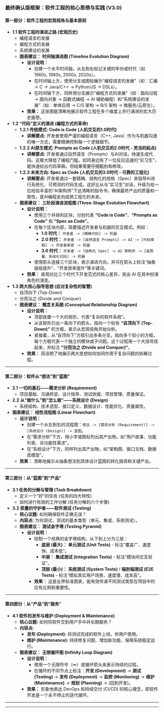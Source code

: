 ### **最终确认版框架：软件工程的核心思想与实践 (V3.0)**

#### **第一部分：软件工程的宏观视角与基本原则**

* **1.1 软件工程的演进之路 (宏观历史)**
    * 编程语言的发展
    * 编程方式的发展
    * 系统建设的发展
    * **图表建议：** **时间轴演进图 (Timeline Evolution Diagram)**
        * **设计说明：**
            *   创建一个水平时间轴，从左到右标记关键的年份或时代（如 1960s, 1980s, 2000s, 2020s）。
            *   在时间轴上方，使用分支或图标展示“编程语言的发展”（如：汇编 → C → Java/C++ → Python/JS → DSLs）。
            *   在时间轴下方，同样用分支展示“编程方式的发展”（如：面向过程 → 面向对象 → 函数式编程 → AI 辅助编程）和“系统建设的发展”（如：单体应用 → C/S 架构 → B/S 架构 → 微服务/云原生）。
        *   **效果：** 这张图能清晰地展示软件工程在多个维度上并行演进的宏大历史画卷。
* **1.2 “代码”定义的演进 (编程方式的革命)**
    * **1.2.1 传统模式: Code is Code (人机交互的1.0时代)**
        * **讲解要点:** 开发者使用严谨的编程语言（C++, Java）作为与机器沟通的唯一方式，需要精确控制每一个逻辑细节。
    * **1.2.2 AI原生模式: Prompts as Code (人机交互的2.0时代 - 灵活的起点)**
        * **讲解要点:** 开发者通过自然语言（Prompts）与AI对话，快速生成代码。这极大降低了编程门槛，如同身边有了一位反应迅速的“实习生”，能快速给出代码草稿，但结果需要仔细甄别和修改。
    * **1.2.3 未来方向: Spec as Code (人机交互的3.0时代 - 可靠的工程化)**
        * **讲解要点:** 开发者通过一套精确、结构化的规格（Spec）来指导AI进行系统化、可预测的代码生成。这好比从与“实习生”对话，升级为给一位经验丰富的“AI架构师”下达清晰的指令书，确保最终产出的质量和一致性，是AI编程走向成熟工程化的未来。
    * **图表建议：** **三阶段演进流程图 (Three-Stage Evolution Flowchart)**
        * **设计说明：**
            *   使用三个并排的区块，分别代表 **“Code is Code”**、**“Prompts as Code”** 和 **“Spec as Code”**。
            *   在每个区块内部，简要描述开发者与机器的交互模式。例如：
                *   **1.0 时代：** `开发者 -> [精确代码] -> 机器`
                *   **2.0 时代：** `开发者 -> [自然语言 Prompts] -> AI -> [代码草稿] -> 开发者审查 -> 机器`
                *   **3.0 时代：** `开发者 -> [结构化 Spec] -> AI 架构师 -> [高质量、系统化代码] -> 机器`
            *   使用箭头连接三个区块，表示演进方向，并可在箭头上标注“抽象层级提升”、“开发效率提升”等关键词。
        *   **效果：** 直观对比三个时代下开发范式的核心差异，突出 AI 在其中扮演角色的演变。
* **1.3 两大核心指导思想 (应对复杂性的智慧)**
    * 自顶向下 (Top-Down)
    * 分而治之 (Divide and Conquer)
    * **图表建议：** **概念关系图 (Conceptual Relationship Diagram)**
        * **设计说明：**
            *   顶部放置一个大的矩形，代表“复杂的软件系统”。
            *   从该矩形引出一条向下的箭头，指向一个标有 **“自顶向下 (Top-Down)”** 的方框，表示从宏观视角开始分析。
            *   紧接着，从“自顶向下”方框引出多条分支，指向多个较小的方框，每个方框代表一个独立的模块或子问题。这个过程用一个大括号括起来，并标注 **“分而治之 (Divide and Conquer)”**。
        *   **效果：** 简洁明了地展示两大思想如何协同作用于复杂问题的拆解过程。

---

#### **第二部分：软件从“想法”到“蓝图”**

* **2.1 一切的基石——需求分析 (Requirement)**
    * 项目基础、沟通桥梁、设计指导、测试依据、项目管理、质量保证。
* **2.2 从“做什么”到“怎么做”——系统设计 (Design)**
    * 系统结构、技术选型、接口定义、数据设计、性能优化、质量属性。
* **图表建议：** **线性流程图 (Linear Flowchart)**
    * **设计说明：**
        *   创建一个从左到右的流程图：`想法 -> [需求分析 (Requirement)] -> [系统设计 (Design)] -> 蓝图`。
        *   在“需求分析”下方，用小字或图标列出其产出物，如“用户故事、功能列表、非功能性需求”。
        *   在“系统设计”下方，同样列出其产出物，如“架构图、接口文档、数据库模型”。
    *   **效果：** 清晰地展示从抽象想法到具体设计蓝图的转化路径和关键产出。

---

#### **第三部分：从“蓝图”到“产品”**

* **3.1 任务的分解与管理 (Task Breakdown)**
    * 定义一个“好”的任务 (任务的四大特性)
    * 如何进行有效的工作分解 (任务分解的六个步骤)
* **3.2 质量的守护者——软件测试 (Testing)**
    * **核心议题:** 如何确保软件正确无误？
    * **内容点:** 为何测试、测试的基本类型（单元、集成、系统测试）。
    * **图表建议：** **测试金字塔 (Testing Pyramid)**
        * **设计说明：**
            *   绘制一个经典的金字塔结构，从下到上分为三层：
                *   **底层 (最大)：** **单元测试 (Unit Tests)** - 标注“覆盖广、速度快、成本低”。
                *   **中层：** **集成测试 (Integration Tests)** - 标注“模块间交互验证”。
                *   **顶层 (最小)：** **系统测试 (System Tests)** / **端到端测试 (E2E Tests)** - 标注“模拟真实用户场景、速度慢、成本高”。
            *   **效果：** 这是业界标准图表，能有效传递不同测试类型在项目中的应有比例和重要性。

---

#### **第四部分：从“产品”到“服务”**

* **4.1 软件的发布与维护 (Deployment & Maintenance)**
    * **核心议题:** 如何将软件交到用户手中并长期服务？
    * **内容点:**
        * **发布 (Deployment):** 将测试完成的软件上线，供用户使用。
        * **维护 (Maintenance):** 持续修复问题、增加新功能、保障系统稳定运行。
    * **图表建议：** **无限循环图 (Infinity Loop Diagram)**
        * **设计说明：**
            *   使用一个无限符号（∞）或循环箭头来表示持续的过程。
            *   在循环的不同节点上标注：**开发 (Development)** → **测试 (Testing)** → **发布 (Deployment)** → **监控 (Monitoring)** → **维护 (Maintenance)** → **规划 (Planning)** → (回到开发)。
        *   **效果：** 形象地表达 DevOps 和持续交付 (CI/CD) 的核心理念，即软件开发是一个永不停止的迭代循环。


---
---

